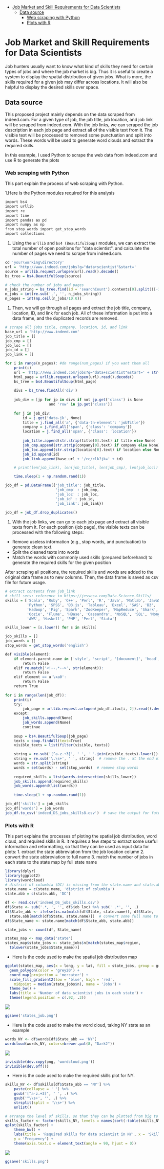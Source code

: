 -   [Job Market and Skill Requirements for Data Scientists](#job-market-and-skill-requirements-for-data-scientists)
    -   [Data source](#data-source)
        -   [Web scraping with Python](#web-scraping-with-python)
        -   [Plots with R](#plots-with-r)

Job Market and Skill Requirements for Data Scientists
=====================================================

Job hunters usually want to know what kind of skills they need for certain types of jobs and where the job market is big. Thus it is useful to create a system to display the spatial distribution of given jobs. What is more, the skills required for a given job may differ across locations. It will also be helpful to display the desired skills over space.

Data source
-----------

This proposed project mainly depends on the data scraped from indeed.com. For a given type of job, the job title, job location, and job link will be scraped from indeed.com. With the job links, we can scraped the job description in each job page and extract all of the visible text from it. The visible text will be processed to removed some punctuation and split into words. These words will be used to generate word clouds and extract the required skills.

In this example, I used Python to scrape the web data from indeed.com and use R to generate the plots

### Web scraping with Python

This part explain the process of web scraping with Python.

1.Here is the Python modules required for this analysis

``` r
import bs4 
import urllib
import re
import time
import pandas as pd
import numpy as np
from stop_words import get_stop_words
import collections
```

1.  Using the `urllib` and `bs4 (BeautifulSoup)` modules, we can extract the total number of open positions for "data scientist", and calculate the number of pages we need to scrape from indeed.com.

``` r
cd 'your\working\directory'
url = 'http://www.indeed.com/jobs?q="data+scientist"&start='
source = urllib.request.urlopen(url).read().decode()
bs_tree = bs4.BeautifulSoup(source)

# check the number of jobs and pages
n_jobs_string = bs_tree.find(id = 'searchCount').contents[0].split()[-1]
n_jobs = int(re.sub(',', '', n_jobs_string))
n_pages = int(np.ceil(n_jobs/10.0))
```

1.  Then, we will go through all pages and extract the job title, company, location, ID, and link for each job. All of these information is put into a data frame, and the duplicated records are removed.

``` r
# scrape all jobs title, company, location, id, and link
base_url = 'http://www.indeed.com'
job_title = []
job_cmp = []
job_loc = []
job_id = []
job_link = []

for i in range(n_pages): #do range(num_pages) if you want them all
    print(i)
    url = 'http://www.indeed.com/jobs?q="data+scientist"&start=' + str(i*10)
    html_page = urllib.request.urlopen(url).read().decode()
    bs_tree = bs4.BeautifulSoup(html_page)
    
    divs = bs_tree.findAll('div')
    
    job_div = [jp for jp in divs if not jp.get('class') is None 
                    and 'row' in jp.get('class')]
    
    for j in job_div: 
        id = j.get('data-jk', None)
        title = j.find_all('a', {'data-tn-element': 'jobTitle'})
        company = j.find_all('span', {'class': 'company'})
        location = j.find_all('span', {'class': 'location'})
        
        job_title.append(str.strip(title[0].text) if title else None)
        job_cmp.append(str.strip(company[0].text) if company else None)
        job_loc.append(str.strip(location[0].text) if location else None)
        job_id.append(id)
        job_link.append(base_url + '/rc/clk?jk=' + id)

    # print(len(job_link), len(job_title), len(job_cmp), len(job_loc))

    time.sleep(1 + np.random.rand(1))   

job_df = pd.DataFrame({'job_title': job_title,
                       'job_cmp' : job_cmp,
                       'job_loc' : job_loc, 
                       'job_id' : job_id,
                       'job_link': job_link})
                       
job_df = job_df.drop_duplicates()
```

1.  With the job links, we can go to each job page and extract all visible texts from it. For each position (job page), the visible texts can be processed with the following steps:

-   Remove useless information (e.g., stop words, and punctuation) to generate clean text.
-   Split the cleaned texts into words
-   Match the words with commonly used skills (prepared beforehand) to generate the required skills for the given position

After scraping all positions, the required skills and words are added to the original data frame as to new columns. Then, the data frame is saved as csv file for future usage.

``` r
# extract contents from job_link
# skill sets: reference to https://jessesw.com/Data-Science-Skills/ 
skills = ['Scala', 'Ruby', 'C++', 'Perl', 'R', 'Java', 'Matlab', 'JavaScript', 
          'Python', 'SPSS', 'D3.js', 'Tableau', 'Excel', 'SAS', 'D3', 'Mahout',
          'Hadoop', 'Pig', 'Spark', 'ZooKeeper', 'MapReduce', 'Shark', 'Hive',
          'Oozie', 'Flume', 'HBase', 'Cassandra', 'NoSQL', 'SQL', 'MongoDB', 'GIS',
          'AWS', 'Haskell', 'PHP', 'Perl', 'Stata']

skills_lower = [s.lower() for s in skills]

job_skills = []
job_words = []
stop_words = get_stop_words('english')

def visible(element):
    if element.parent.name in ['style', 'script', '[document]', 'head', 'title']:
        return False
    elif re.match('<!--.*-->', str(element)):
        return False
    elif element == u'\xa0':
        return False
    return True
    
for i in range(len(job_df)):
    print(i)
    try:
        job_page = urllib.request.urlopen(job_df.iloc[i, 2]).read().decode()
    except:
        job_skills.append(None)
        job_words.append(None)
        continue
    
    soup = bs4.BeautifulSoup(job_page)
    texts = soup.findAll(text=True)
    visible_texts = list(filter(visible, texts))

    string = re.sub('[^a-z.+3]', ' ', ' '.join(visible_texts).lower())
    string = re.sub('\.\s+', ' ', string)  # remove the . at the end of sentences
    words = str.split(string)
    words = set(words) - set(stop_words)  # remove stop words
    
    required_skills = list(words.intersection(skills_lower))
    job_skills.append(required_skills)
    job_words.append(list(words))
    
    time.sleep(1 + np.random.rand(1))

job_df['skills'] = job_skills
job_df['words'] = job_words
job_df.to_csv('indeed_DS_jobs_skills8.csv')  # save the output for future use
```

### Plots with R

This part explains the processes of ploting the spatial job distribution, word cloud, and required skills in R. It requires a few steps to extract some useful information and reformatting, so that they can be used as input data for plots: 1. extract the state abbreviation from the job location column 2. convert the state abbreviation to full name 3. match the number of jobs in each state to the state map by full state name

``` r
library(dplyr)
library(ggplot2)
library(wordcloud)
# district of columbia (DC) is missing from the state.name and state.abb. Add them
state.name = c(state.name, 'district of columbia')
state.abb = c(state.abb, 'DC')

df <- read.csv('indeed_DS_jobs_skills.csv')
df$State <- sub('.*, ', '', df$job_loc) %>% sub(' .*', '', .)
df$State_abb <- ifelse(is.na(match(df$State, state.name)), df$State, 
  state.abb[match(df$State, state.name)])  # convert some full name to abbrevation
df$State_name <- state.name[match(df$State_abb, state.abb)]

state_jobs <- count(df, State_name)

states_map <- map_data('state')
states_map$state_jobs <- state_jobs$n[match(states_map$region, 
  tolower(state_jobs$State_name))]
```

-   Here is the code used to make the spatial job distribution map

``` r
ggplot(states_map, aes(x = long, y = lat, fill = state_jobs, group = group)) + 
  geom_polygon(color = 'grey20') + 
  coord_map(projection = 'mercator') + 
  scale_fill_gradient2(low = 'blue', high = 'red',
    midpoint = median(state_jobs$n), name = 'Jobs') + 
  theme_bw() + 
  labs(title = 'Number of data scientist jobs in each state') + 
  theme(legend.position = c(.92, .3))
```

![](README_files/figure-markdown_github/unnamed-chunk-6-1.png)

``` r
ggsave('states_job.png')
```

-   Here is the code used to make the word cloud, taking NY state as an example

``` r
words_NY <- df$words[df$State_abb == 'NY']
wordcloud(words_NY, colors=brewer.pal(8, "Dark2"))
```

![](README_files/figure-markdown_github/unnamed-chunk-7-1.png)

``` r
invisible(dev.copy(png, 'wordcloud.png'))
invisible(dev.off())
```

-   Here is the code used to make the required skills plot for NY.

``` r
skills_NY <- df$skills[df$State_abb == 'NY'] %>%
    paste(collapse = ' ') %>%
    gsub('[^a-z.+3]', ' ', .) %>%
    gsub('^\\s+', '', .) %>%
    strsplit(split = '\\s+') %>%
    unlist()

# arrange the level of skills, so that they can be plotted from big to small    
skills_factor <- factor(skills_NY, levels = names(sort(-table(skills_NY))))
qplot(skills_factor) + 
    theme_bw() + 
    labs(title = 'Required skills for data scientist in NY', x = 'Skills', 
    y = 'Frequency') + 
    theme(axis.text.x = element_text(angle = 90, hjust = 0))
```

![](README_files/figure-markdown_github/unnamed-chunk-8-1.png)

``` r
ggsave('skills.png')
```
